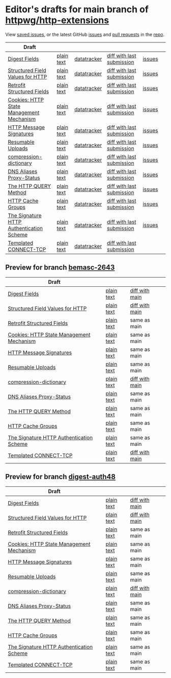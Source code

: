 # Editor's drafts for main branch of [httpwg/http-extensions](https://github.com/httpwg/http-extensions)

View [saved issues](issues.html), or the latest GitHub [issues](https://github.com/httpwg/http-extensions/issues) and [pull requests](https://github.com/httpwg/http-extensions/pulls) in the [repo](https://github.com/httpwg/http-extensions).

| Draft |     |     |     |     |     |
| ----- | --- | --- | --- | --- | --- |
| [Digest Fields](./draft-ietf-httpbis-digest-headers.html "Digest Fields (HTML)") | [plain text](./draft-ietf-httpbis-digest-headers.txt "Digest Fields (Text)") | [datatracker](https://datatracker.ietf.org/doc/draft-ietf-httpbis-digest-headers "Datatracker for draft-ietf-httpbis-digest-headers") | [diff with last submission](https://author-tools.ietf.org/api/iddiff?doc_1=draft-ietf-httpbis-digest-headers&url_2=https://httpwg.github.io/http-extensions/draft-ietf-httpbis-digest-headers.txt) | [issues](https://github.com/httpwg/http-extensions/labels/digest-headers) |
| [Structured Field Values for HTTP](./draft-ietf-httpbis-sfbis.html "Structured Field Values for HTTP (HTML)") | [plain text](./draft-ietf-httpbis-sfbis.txt "Structured Field Values for HTTP (Text)") | [datatracker](https://datatracker.ietf.org/doc/draft-ietf-httpbis-sfbis "Datatracker for draft-ietf-httpbis-sfbis") | [diff with last submission](https://author-tools.ietf.org/api/iddiff?doc_1=draft-ietf-httpbis-sfbis&url_2=https://httpwg.github.io/http-extensions/draft-ietf-httpbis-sfbis.txt) | [issues](https://github.com/httpwg/http-extensions/labels/header-structure) |
| [Retrofit Structured Fields](./draft-ietf-httpbis-retrofit.html "Retrofit Structured Fields for HTTP (HTML)") | [plain text](./draft-ietf-httpbis-retrofit.txt "Retrofit Structured Fields for HTTP (Text)") | [datatracker](https://datatracker.ietf.org/doc/draft-ietf-httpbis-retrofit "Datatracker for draft-ietf-httpbis-retrofit") | [diff with last submission](https://author-tools.ietf.org/api/iddiff?doc_1=draft-ietf-httpbis-retrofit&url_2=https://httpwg.github.io/http-extensions/draft-ietf-httpbis-retrofit.txt) | [issues](https://github.com/httpwg/http-extensions/labels/retrofit) |
| [Cookies: HTTP State Management Mechanism](./draft-ietf-httpbis-rfc6265bis.html "Cookies: HTTP State Management Mechanism (HTML)") | [plain text](./draft-ietf-httpbis-rfc6265bis.txt "Cookies: HTTP State Management Mechanism (Text)") | [datatracker](https://datatracker.ietf.org/doc/draft-ietf-httpbis-rfc6265bis "Datatracker for draft-ietf-httpbis-rfc6265bis") | [diff with last submission](https://author-tools.ietf.org/api/iddiff?doc_1=draft-ietf-httpbis-rfc6265bis&url_2=https://httpwg.github.io/http-extensions/draft-ietf-httpbis-rfc6265bis.txt) | [issues](https://github.com/httpwg/http-extensions/labels/6265bis) |
| [HTTP Message Signatures](./draft-ietf-httpbis-message-signatures.html "HTTP Message Signatures (HTML)") | [plain text](./draft-ietf-httpbis-message-signatures.txt "HTTP Message Signatures (Text)") | [datatracker](https://datatracker.ietf.org/doc/draft-ietf-httpbis-message-signatures "Datatracker for draft-ietf-httpbis-message-signatures") | [diff with last submission](https://author-tools.ietf.org/api/iddiff?doc_1=draft-ietf-httpbis-message-signatures&url_2=https://httpwg.github.io/http-extensions/draft-ietf-httpbis-message-signatures.txt) | [issues](https://github.com/httpwg/http-extensions/labels/signatures) |
| [Resumable Uploads](./draft-ietf-httpbis-resumable-upload.html "Resumable Uploads for HTTP (HTML)") | [plain text](./draft-ietf-httpbis-resumable-upload.txt "Resumable Uploads for HTTP (Text)") | [datatracker](https://datatracker.ietf.org/doc/draft-ietf-httpbis-resumable-upload "Datatracker for draft-ietf-httpbis-resumable-upload") | [diff with last submission](https://author-tools.ietf.org/api/iddiff?doc_1=draft-ietf-httpbis-resumable-upload&url_2=https://httpwg.github.io/http-extensions/draft-ietf-httpbis-resumable-upload.txt) | [issues](https://github.com/httpwg/http-extensions/labels/resumable-upload) |
| [compression-dictionary](./draft-ietf-httpbis-compression-dictionary.html "Compression Dictionary Transport (HTML)") | [plain text](./draft-ietf-httpbis-compression-dictionary.txt "Compression Dictionary Transport (Text)") | [datatracker](https://datatracker.ietf.org/doc/draft-ietf-httpbis-compression-dictionary "Datatracker for draft-ietf-httpbis-compression-dictionary") | [diff with last submission](https://author-tools.ietf.org/api/iddiff?doc_1=draft-ietf-httpbis-compression-dictionary&url_2=https://httpwg.github.io/http-extensions/draft-ietf-httpbis-compression-dictionary.txt) | [issues](https://github.com/httpwg/http-extensions/labels/compression-dictionary) |
| [DNS Aliases Proxy-Status](./draft-ietf-httpbis-alias-proxy-status.html "HTTP Proxy-Status Parameter for Next-Hop Aliases (HTML)") | [plain text](./draft-ietf-httpbis-alias-proxy-status.txt "HTTP Proxy-Status Parameter for Next-Hop Aliases (Text)") | [datatracker](https://datatracker.ietf.org/doc/draft-ietf-httpbis-alias-proxy-status "Datatracker for draft-ietf-httpbis-alias-proxy-status") | [diff with last submission](https://author-tools.ietf.org/api/iddiff?doc_1=draft-ietf-httpbis-alias-proxy-status&url_2=https://httpwg.github.io/http-extensions/draft-ietf-httpbis-alias-proxy-status.txt) | [issues](https://github.com/httpwg/http-extensions/labels/alias-proxy-status) |
| [The HTTP QUERY Method](./draft-ietf-httpbis-safe-method-w-body.html "The HTTP QUERY Method (HTML)") | [plain text](./draft-ietf-httpbis-safe-method-w-body.txt "The HTTP QUERY Method (Text)") | [datatracker](https://datatracker.ietf.org/doc/draft-ietf-httpbis-safe-method-w-body "Datatracker for draft-ietf-httpbis-safe-method-w-body") | [diff with last submission](https://author-tools.ietf.org/api/iddiff?doc_1=draft-ietf-httpbis-safe-method-w-body&url_2=https://httpwg.github.io/http-extensions/draft-ietf-httpbis-safe-method-w-body.txt) | [issues](https://github.com/httpwg/http-extensions/labels/safe-method-w-body) |
| [HTTP Cache Groups](./draft-ietf-httpbis-cache-groups.html "HTTP Cache Groups (HTML)") | [plain text](./draft-ietf-httpbis-cache-groups.txt "HTTP Cache Groups (Text)") | [datatracker](https://datatracker.ietf.org/doc/draft-ietf-httpbis-cache-groups "Datatracker for draft-ietf-httpbis-cache-groups") | [diff with last submission](https://author-tools.ietf.org/api/iddiff?doc_1=draft-ietf-httpbis-cache-groups&url_2=https://httpwg.github.io/http-extensions/draft-ietf-httpbis-cache-groups.txt) | [issues](https://github.com/httpwg/http-extensions/labels/cache-groups) |
| [The Signature HTTP Authentication Scheme](./draft-ietf-httpbis-unprompted-auth.html "The Signature HTTP Authentication Scheme (HTML)") | [plain text](./draft-ietf-httpbis-unprompted-auth.txt "The Signature HTTP Authentication Scheme (Text)") | [datatracker](https://datatracker.ietf.org/doc/draft-ietf-httpbis-unprompted-auth "Datatracker for draft-ietf-httpbis-unprompted-auth") | [diff with last submission](https://author-tools.ietf.org/api/iddiff?doc_1=draft-ietf-httpbis-unprompted-auth&url_2=https://httpwg.github.io/http-extensions/draft-ietf-httpbis-unprompted-auth.txt) | [issues](https://github.com/httpwg/http-extensions/labels/unprompted-auth) |
| [Templated CONNECT-TCP](./draft-ietf-httpbis-connect-tcp.html "Template-Driven HTTP CONNECT Proxying for TCP (HTML)") | [plain text](./draft-ietf-httpbis-connect-tcp.txt "Template-Driven HTTP CONNECT Proxying for TCP (Text)") | [datatracker](https://datatracker.ietf.org/doc/draft-ietf-httpbis-connect-tcp "Datatracker for draft-ietf-httpbis-connect-tcp") | [diff with last submission](https://author-tools.ietf.org/api/iddiff?doc_1=draft-ietf-httpbis-connect-tcp&url_2=https://httpwg.github.io/http-extensions/draft-ietf-httpbis-connect-tcp.txt) |  |

## Preview for branch [bemasc-2643](bemasc-2643)

| Draft |     |     |     |
| ----- | --- | --- | --- |
| [Digest Fields](bemasc-2643/draft-ietf-httpbis-digest-headers.html "Digest Fields (HTML)") | [plain text](bemasc-2643/draft-ietf-httpbis-digest-headers.txt "Digest Fields (Text)") | [diff with main](https://author-tools.ietf.org/api/iddiff?url_1=https://httpwg.github.io/http-extensions/draft-ietf-httpbis-digest-headers.txt&url_2=https://httpwg.github.io/http-extensions/bemasc-2643/draft-ietf-httpbis-digest-headers.txt) |
| [Structured Field Values for HTTP](bemasc-2643/draft-ietf-httpbis-sfbis.html "Structured Field Values for HTTP (HTML)") | [plain text](bemasc-2643/draft-ietf-httpbis-sfbis.txt "Structured Field Values for HTTP (Text)") | [diff with main](https://author-tools.ietf.org/api/iddiff?url_1=https://httpwg.github.io/http-extensions/draft-ietf-httpbis-sfbis.txt&url_2=https://httpwg.github.io/http-extensions/bemasc-2643/draft-ietf-httpbis-sfbis.txt) |
| [Retrofit Structured Fields](bemasc-2643/draft-ietf-httpbis-retrofit.html "Retrofit Structured Fields for HTTP (HTML)") | [plain text](bemasc-2643/draft-ietf-httpbis-retrofit.txt "Retrofit Structured Fields for HTTP (Text)") | same as main |
| [Cookies: HTTP State Management Mechanism](bemasc-2643/draft-ietf-httpbis-rfc6265bis.html "Cookies: HTTP State Management Mechanism (HTML)") | [plain text](bemasc-2643/draft-ietf-httpbis-rfc6265bis.txt "Cookies: HTTP State Management Mechanism (Text)") | same as main |
| [HTTP Message Signatures](bemasc-2643/draft-ietf-httpbis-message-signatures.html "HTTP Message Signatures (HTML)") | [plain text](bemasc-2643/draft-ietf-httpbis-message-signatures.txt "HTTP Message Signatures (Text)") | same as main |
| [Resumable Uploads](bemasc-2643/draft-ietf-httpbis-resumable-upload.html "Resumable Uploads for HTTP (HTML)") | [plain text](bemasc-2643/draft-ietf-httpbis-resumable-upload.txt "Resumable Uploads for HTTP (Text)") | same as main |
| [compression-dictionary](bemasc-2643/draft-ietf-httpbis-compression-dictionary.html "Compression Dictionary Transport (HTML)") | [plain text](bemasc-2643/draft-ietf-httpbis-compression-dictionary.txt "Compression Dictionary Transport (Text)") | [diff with main](https://author-tools.ietf.org/api/iddiff?url_1=https://httpwg.github.io/http-extensions/draft-ietf-httpbis-compression-dictionary.txt&url_2=https://httpwg.github.io/http-extensions/bemasc-2643/draft-ietf-httpbis-compression-dictionary.txt) |
| [DNS Aliases Proxy-Status](bemasc-2643/draft-ietf-httpbis-alias-proxy-status.html "HTTP Proxy-Status Parameter for Next-Hop Aliases (HTML)") | [plain text](bemasc-2643/draft-ietf-httpbis-alias-proxy-status.txt "HTTP Proxy-Status Parameter for Next-Hop Aliases (Text)") | same as main |
| [The HTTP QUERY Method](bemasc-2643/draft-ietf-httpbis-safe-method-w-body.html "The HTTP QUERY Method (HTML)") | [plain text](bemasc-2643/draft-ietf-httpbis-safe-method-w-body.txt "The HTTP QUERY Method (Text)") | same as main |
| [HTTP Cache Groups](bemasc-2643/draft-ietf-httpbis-cache-groups.html "HTTP Cache Groups (HTML)") | [plain text](bemasc-2643/draft-ietf-httpbis-cache-groups.txt "HTTP Cache Groups (Text)") | same as main |
| [The Signature HTTP Authentication Scheme](bemasc-2643/draft-ietf-httpbis-unprompted-auth.html "The Signature HTTP Authentication Scheme (HTML)") | [plain text](bemasc-2643/draft-ietf-httpbis-unprompted-auth.txt "The Signature HTTP Authentication Scheme (Text)") | same as main |
| [Templated CONNECT-TCP](bemasc-2643/draft-ietf-httpbis-connect-tcp.html "Template-Driven HTTP CONNECT Proxying for TCP (HTML)") | [plain text](bemasc-2643/draft-ietf-httpbis-connect-tcp.txt "Template-Driven HTTP CONNECT Proxying for TCP (Text)") | [diff with main](https://author-tools.ietf.org/api/iddiff?url_1=https://httpwg.github.io/http-extensions/draft-ietf-httpbis-connect-tcp.txt&url_2=https://httpwg.github.io/http-extensions/bemasc-2643/draft-ietf-httpbis-connect-tcp.txt) |

## Preview for branch [digest-auth48](digest-auth48)

| Draft |     |     |     |
| ----- | --- | --- | --- |
| [Digest Fields](digest-auth48/draft-ietf-httpbis-digest-headers.html "Digest Fields (HTML)") | [plain text](digest-auth48/draft-ietf-httpbis-digest-headers.txt "Digest Fields (Text)") | [diff with main](https://author-tools.ietf.org/api/iddiff?url_1=https://httpwg.github.io/http-extensions/draft-ietf-httpbis-digest-headers.txt&url_2=https://httpwg.github.io/http-extensions/digest-auth48/draft-ietf-httpbis-digest-headers.txt) |
| [Structured Field Values for HTTP](digest-auth48/draft-ietf-httpbis-sfbis.html "Structured Field Values for HTTP (HTML)") | [plain text](digest-auth48/draft-ietf-httpbis-sfbis.txt "Structured Field Values for HTTP (Text)") | [diff with main](https://author-tools.ietf.org/api/iddiff?url_1=https://httpwg.github.io/http-extensions/draft-ietf-httpbis-sfbis.txt&url_2=https://httpwg.github.io/http-extensions/digest-auth48/draft-ietf-httpbis-sfbis.txt) |
| [Retrofit Structured Fields](digest-auth48/draft-ietf-httpbis-retrofit.html "Retrofit Structured Fields for HTTP (HTML)") | [plain text](digest-auth48/draft-ietf-httpbis-retrofit.txt "Retrofit Structured Fields for HTTP (Text)") | same as main |
| [Cookies: HTTP State Management Mechanism](digest-auth48/draft-ietf-httpbis-rfc6265bis.html "Cookies: HTTP State Management Mechanism (HTML)") | [plain text](digest-auth48/draft-ietf-httpbis-rfc6265bis.txt "Cookies: HTTP State Management Mechanism (Text)") | same as main |
| [HTTP Message Signatures](digest-auth48/draft-ietf-httpbis-message-signatures.html "HTTP Message Signatures (HTML)") | [plain text](digest-auth48/draft-ietf-httpbis-message-signatures.txt "HTTP Message Signatures (Text)") | same as main |
| [Resumable Uploads](digest-auth48/draft-ietf-httpbis-resumable-upload.html "Resumable Uploads for HTTP (HTML)") | [plain text](digest-auth48/draft-ietf-httpbis-resumable-upload.txt "Resumable Uploads for HTTP (Text)") | same as main |
| [compression-dictionary](digest-auth48/draft-ietf-httpbis-compression-dictionary.html "Compression Dictionary Transport (HTML)") | [plain text](digest-auth48/draft-ietf-httpbis-compression-dictionary.txt "Compression Dictionary Transport (Text)") | [diff with main](https://author-tools.ietf.org/api/iddiff?url_1=https://httpwg.github.io/http-extensions/draft-ietf-httpbis-compression-dictionary.txt&url_2=https://httpwg.github.io/http-extensions/digest-auth48/draft-ietf-httpbis-compression-dictionary.txt) |
| [DNS Aliases Proxy-Status](digest-auth48/draft-ietf-httpbis-alias-proxy-status.html "HTTP Proxy-Status Parameter for Next-Hop Aliases (HTML)") | [plain text](digest-auth48/draft-ietf-httpbis-alias-proxy-status.txt "HTTP Proxy-Status Parameter for Next-Hop Aliases (Text)") | same as main |
| [The HTTP QUERY Method](digest-auth48/draft-ietf-httpbis-safe-method-w-body.html "The HTTP QUERY Method (HTML)") | [plain text](digest-auth48/draft-ietf-httpbis-safe-method-w-body.txt "The HTTP QUERY Method (Text)") | same as main |
| [HTTP Cache Groups](digest-auth48/draft-ietf-httpbis-cache-groups.html "HTTP Cache Groups (HTML)") | [plain text](digest-auth48/draft-ietf-httpbis-cache-groups.txt "HTTP Cache Groups (Text)") | same as main |
| [The Signature HTTP Authentication Scheme](digest-auth48/draft-ietf-httpbis-unprompted-auth.html "The Signature HTTP Authentication Scheme (HTML)") | [plain text](digest-auth48/draft-ietf-httpbis-unprompted-auth.txt "The Signature HTTP Authentication Scheme (Text)") | same as main |
| [Templated CONNECT-TCP](digest-auth48/draft-ietf-httpbis-connect-tcp.html "Template-Driven HTTP CONNECT Proxying for TCP (HTML)") | [plain text](digest-auth48/draft-ietf-httpbis-connect-tcp.txt "Template-Driven HTTP CONNECT Proxying for TCP (Text)") | same as main |

